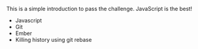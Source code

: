 This is a simple introduction to pass the challenge.
JavaScript is the best!

* Javascript
* Git
* Ember
* Killing history using git rebase

